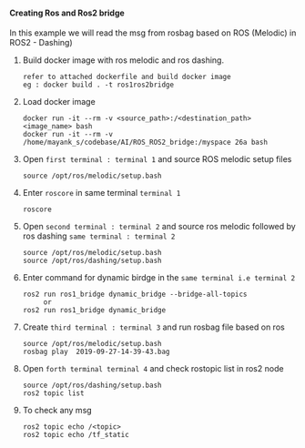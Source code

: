 #### Creating Ros and Ros2 bridge
In this example we will read the msg from rosbag based on ROS (Melodic) in  ROS2 - Dashing)

1) Build docker image with ros  melodic and ros dashing.

    ```
    refer to attached dockerfile and build docker image
    eg : docker build . -t ros1ros2bridge
    ```
2) Load docker image

    ```
    docker run -it --rm -v <source_path>:/<destination_path> <image_name> bash
    docker run -it --rm -v /home/mayank_s/codebase/AI/ROS_ROS2_bridge:/myspace 26a bash
    ```

3) Open `first terminal : terminal 1` and source ROS melodic setup files

   ```
   source /opt/ros/melodic/setup.bash
   ```
4) Enter  `roscore` in same terminal `terminal 1`

   ```
   roscore
   ```
5) Open `second terminal : terminal 2` and source ros melodic followed by ros dashing `same terminal : terminal 2`

   ```
   source /opt/ros/melodic/setup.bash
   source /opt/ros/dashing/setup.bash
   ```

6) Enter command for dynamic birdge in the `same terminal i.e terminal 2`

   ```
   ros2 run ros1_bridge dynamic_bridge --bridge-all-topics
   		or 
   ros2 run ros1_bridge dynamic_bridge		
   ```

7) Create `third terminal : terminal 3` and run rosbag file based on ros

   ```
   source /opt/ros/melodic/setup.bash
   rosbag play  2019-09-27-14-39-43.bag
   ```

8) Open `forth terminal terminal 4` and check rostopic list in ros2 node
    ```
    source /opt/ros/dashing/setup.bash
    ros2 topic list
    ```

10) To check any msg

    ```
    ros2 topic echo /<topic>
    ros2 topic echo /tf_static
    ```